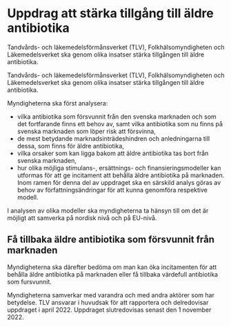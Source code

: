 # Uppdrag att stärka tillgång till äldre antibiotika

Tandvårds- och läkemedelsförmånsverket (TLV), Folkhälsomyndigheten och Läkemedelsverket ska genom olika insatser stärka tillgången till äldre antibiotika.

Tandvårds- och läkemedelsförmånsverket (TLV), Folkhälsomyndigheten och Läkemedelsverket ska genom olika insatser stärka tillgången till äldre antibiotika.

Myndigheterna ska först analysera:

* vilka antibiotika som försvunnit från den svenska marknaden och som det fortfarande finns ett behov av, samt vilka antibiotika som nu finns på svenska marknaden som löper risk att försvinna,
* de mest betydande marknadsinträdeshindren och anledningarna till dessa, som finns för äldre antibiotika,
* vilka orsaker som kan ligga bakom att äldre antibiotika tas bort från svenska marknaden,
* hur olika möjliga stimulans-, ersättnings- och finansieringsmodeller kan utformas för att ge incitament att behålla äldre antibiotika på marknaden. Inom ramen för denna del av uppdraget ska en särskild analys göras av behov av författningsändringar för att kunna genomföra respektive modell.

I analysen av olika modeller ska myndigheterna ta hänsyn till om det är möjligt att samverka på nordisk nivå och på EU-nivå.

## Få tillbaka äldre antibiotika som försvunnit från marknaden

Myndigheterna ska därefter bedöma om man kan öka incitamenten för att behålla äldre antibiotika på marknaden eller få tillbaka värdefull antibiotika som fursvunnit.

Myndigheterna samverkar med varandra och med andra aktörer som har betydelse. TLV ansvarar i huvudsak för att rapportera och delredovisar  uppdraget i april 2022. Uppdraget slutredovisas senast den 1 november 2022.
